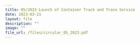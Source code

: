 ```yaml
---
title: 05/2023 Launch of Container Track and Trace Service
date: 2023-03-21
layout: file
description: ""
image: ""
file_url: /files/circular_05_2023.pdf
---
```


